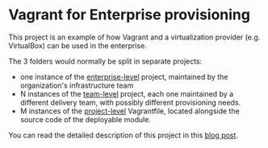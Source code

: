 # Vagrant for Enterprise provisioning
  
This project is an example of how Vagrant and a virtualization provider (e.g. VirtualBox) can be used in the enterprise. 

The 3 folders would normally be split in separate projects:

* one instance of the [enterprise-level][1] project, maintained by the organization's infrastructure team
* N instances of the [team-level][2] project, each one maintained by a different delivery team, with possibly different provisioning needs.
* M instances of the [project-level][3] Vagrantfile, located alongside the source code of the deployable module. 

You can read the detailed description of this project in this [blog post][4].


   [1]: ./enterprise-level
   [2]: ./team-level
   [3]: ./project-level
   [4]: http://sgerogia.github.io/Using-Vagrant-for-Enterprise-Provisioning/